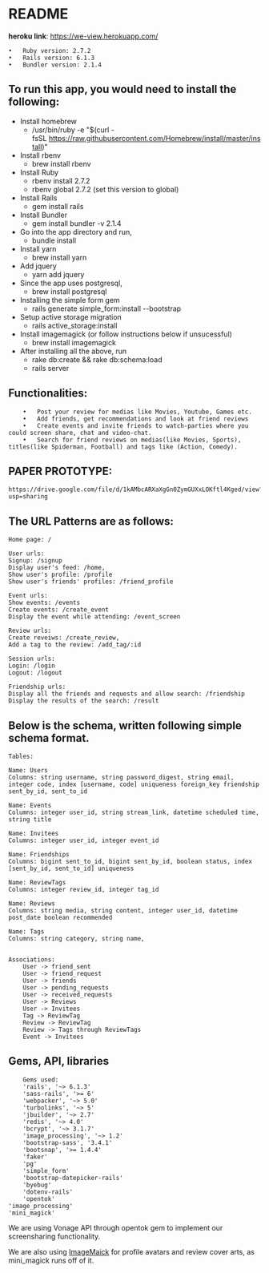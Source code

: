 # README
**heroku link**: https://we-view.herokuapp.com/

	•	Ruby version: 2.7.2
	•	Rails version: 6.1.3
	•	Bundler version: 2.1.4
  
## To run this app, you would need to install the following:
* Install homebrew
	* /usr/bin/ruby -e "$(curl -fsSL https://raw.githubusercontent.com/Homebrew/install/master/install)"
* Install rbenv
 	* brew install rbenv
* Install Ruby
	* rbenv install 2.7.2
	* rbenv global 2.7.2 (set this version to global)
* Install Rails
  * gem install rails
* Install Bundler
	* gem install bundler -v 2.1.4
* Go into the app directory and run,
	* bundle install
* Install yarn
	* brew install yarn
* Add jquery
  * yarn add jquery
* Since the app uses postgresql,
	* brew install postgresql
* Installing the simple form gem
  * rails generate simple_form:install --bootstrap
* Setup active storage migration
  * rails active_storage:install
* Install imagemagick (or follow instructions below if unsucessful)
  * brew install imagemagick 
* After installing all the above, run
	* rake db:create && rake db:schema:load
	* rails server

## Functionalities:
		•	Post your review for medias like Movies, Youtube, Games etc. 
		•	Add friends, get recommendations and look at friend reviews
		•	Create events and invite friends to watch-parties where you could screen share, chat and video-chat.
		•	Search for friend reviews on medias(like Movies, Sports), titles(like Spiderman, Football) and tags like (Action, Comedy).

## PAPER PROTOTYPE:
	https://drive.google.com/file/d/1kAMbcARXaXgGn0ZymGUXxLOKftl4Kged/view?usp=sharing


## The URL Patterns are as follows:

	Home page: /

	User urls:
	Signup: /signup
	Display user's feed: /home,
	Show user's profile: /profile 
	Show user's friends' profiles: /friend_profile

	Event urls: 
	Show events: /events
	Create events: /create_event
	Display the event while attending: /event_screen

	Review urls: 
	Create reveiws: /create_review,
	Add a tag to the review: /add_tag/:id

	Session urls:
	Login: /login 
	Logout: /logout

	Friendship urls:
	Display all the friends and requests and allow search: /friendship
	Display the results of the search: /result



## Below is the schema, written following simple schema format.

	Tables:

	Name: Users
	Columns: string username, string password_digest, string email, integer code, index [username, code] uniqueness foreign_key friendship sent_by_id, sent_to_id

	Name: Events
	Columns: integer user_id, string stream_link, datetime scheduled time, string title

	Name: Invitees
	Columns: integer user_id, integer event_id

	Name: Friendships
	Columns: bigint sent_to_id, bigint sent_by_id, boolean status, index [sent_by_id, sent_to_id] uniqueness

	Name: ReviewTags
	Columns: integer review_id, integer tag_id

	Name: Reviews
	Columns: string media, string content, integer user_id, datetime post_date boolean recommended 

	Name: Tags
	Columns: string category, string name, 


	Associations:
		User -> friend_sent
		User -> friend_request
		User -> friends
		User -> pending_requests
		User -> received_requests
		User -> Reviews
		User -> Invitees
		Tag -> ReviewTag
		Review -> ReviewTag
		Review -> Tags through ReviewTags
		Event -> Invitees


## Gems, API, libraries

		Gems used:
		'rails', '~> 6.1.3'
		'sass-rails', '>= 6'
		'webpacker', '~> 5.0'
		'turbolinks', '~> 5'
		'jbuilder', '~> 2.7'
		'redis', '~> 4.0'
		'bcrypt', '~> 3.1.7'
		'image_processing', '~> 1.2'
		'bootstrap-sass', '3.4.1'
		'bootsnap', '>= 1.4.4'
		'faker'
		'pg'
		'simple_form'
		'bootstrap-datepicker-rails'
		'byebug'
		'dotenv-rails'
		'opentok'
    'image_processing'
    'mini_magick'


We are using Vonage API through opentok gem to implement our screensharing functionality.

We are also using [ImageMaick](https://www.imagemagick.org/script/install-source.php) for profile avatars and review cover arts, as mini_magick runs off of it.
